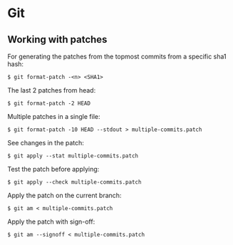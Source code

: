 Git
===

Working with patches
--------------------

For generating the patches from the topmost commits from a specific sha1 hash:

	$ git format-patch -<n> <SHA1>

The last 2 patches from head:

	$ git format-patch -2 HEAD 

Multiple patches in a single file:

	$ git format-patch -10 HEAD --stdout > multiple-commits.patch

See changes in the patch:

	$ git apply --stat multiple-commits.patch

Test the patch before applying:

	$ git apply --check multiple-commits.patch

Apply the patch on the current branch:

	$ git am < multiple-commits.patch 
	
Apply the patch with sign-off:

	$ git am --signoff < multiple-commits.patch